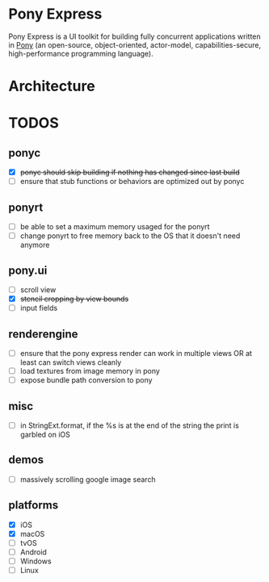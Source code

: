 # Pony Express

Pony Express is a UI toolkit for building fully concurrent applications written in [Pony](https://www.ponylang.io) (an open-source, object-oriented, actor-model, capabilities-secure, high-performance programming language).

# Architecture




# TODOS

## ponyc

* [x] ~~ponyc should skip building if nothing has changed since last build~~
* [ ] ensure that stub functions or behaviors are optimized out by ponyc

## ponyrt

* [ ] be able to set a maximum memory usaged for the ponyrt
* [ ] change ponyrt to free memory back to the OS that it doesn't need anymore

## pony.ui

* [ ] scroll view
* [x] ~~stencil cropping by view bounds~~
* [ ] input fields

## renderengine

* [ ] ensure that the pony express render can work in multiple views OR at least can switch views cleanly
* [ ] load textures from image memory in pony
* [ ] expose bundle path conversion to pony

## misc

* [ ] in StringExt.format, if the %s is at the end of the string the print is garbled on iOS

## demos

* [ ] massively scrolling google image search

## platforms

* [x] iOS
* [x] macOS
* [ ] tvOS
* [ ] Android
* [ ] Windows
* [ ] Linux